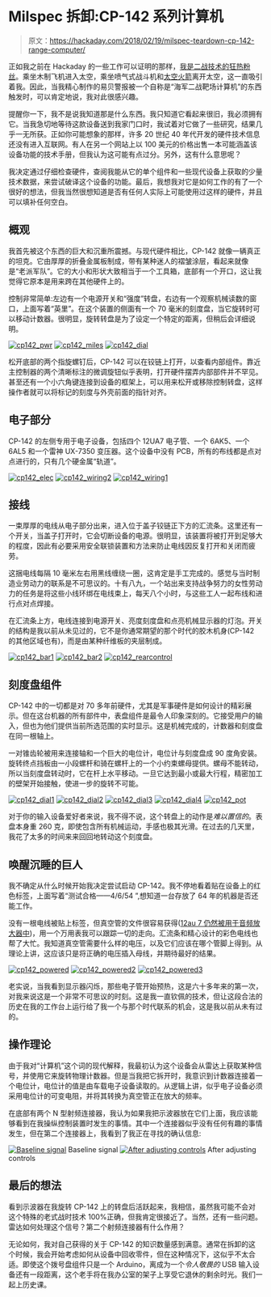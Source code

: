 # Milspec 拆卸:CP-142 系列计算机

> 原文：<https://hackaday.com/2018/02/19/milspec-teardown-cp-142-range-computer/>

正如我之前在 Hackaday 的一些工作可以证明的那样，[我是二战技术的狂热粉丝](http://hackaday.com/2017/12/21/retrotechtacular-field-assembly-of-the-p-47/)。乘坐木制飞机进入太空，乘坐喷气式战斗机和[太空火箭](http://hackaday.com/2017/11/03/books-you-should-read-v-2-by-walter-dornberger/)离开太空，这一直吸引着我。因此，当我精心制作的易贝警报被一个自称是“海军二战靶场计算机”的东西触发时，可以肯定地说，我对此很感兴趣。

提醒你一下，我不是说我知道那是什么东西。我只知道它看起来很旧，我必须拥有它。当我急切地等待这款设备送到我家门口时，我试着对它做了一些研究，结果几乎一无所获。正如你可能想象的那样，许多 20 世纪 40 年代开发的硬件技术信息还没有进入互联网。有人在另一个网站上以 100 美元的价格出售一本可能涵盖该设备功能的技术手册，但我认为这可能有点过分。另外，这有什么意思呢？

我决定通过仔细检查硬件，查阅我能从它的单个组件和一些现代设备上获取的少量技术数据，来尝试破译这个设备的功能。最后，我想我对它是如何工作的有了一个很好的想法，但我当然很想知道是否有任何人实际上可能使用过这样的硬件，并且可以填补任何空白。

## 概观

我首先被这个东西的巨大和沉重所震撼。与现代硬件相比，CP-142 就像一辆真正的坦克。它由厚厚的折叠金属板制成，带有某种迷人的褶皱涂层，看起来就像是“老派军队”。它的大小和形状大致相当于一个工具箱，底部有一个开口，这让我觉得它原本是用来跨在其他硬件上的。

控制非常简单:左边有一个电源开关和“强度”转盘，右边有一个观察机械读数的窗口，上面写着“英里”。在这个装置的侧面有一个 70 毫米的刻度盘，当它旋转时可以移动计数器。很明显，旋转转盘是为了设定一个特定的距离，但稍后会详细说明。

 [![cp142_pwr](img/a58d803ba73004495a4d85c880b614d1.png "cp142_pwr")](https://i0.wp.com/hackaday.com/wp-content/uploads/2018/02/cp142_pwr.jpg?ssl=1)  [![cp142_miles](img/527c3a47057bf3b4011aa0105c6e85f5.png "cp142_miles")](https://i0.wp.com/hackaday.com/wp-content/uploads/2018/02/cp142_miles.jpg?ssl=1)  [![cp142_dial](img/57231ad36c678514121ddba19c52c0b4.png "cp142_dial")](https://i0.wp.com/hackaday.com/wp-content/uploads/2018/02/cp142_dial.jpg?ssl=1) 

松开底部的两个指旋螺钉后，CP-142 可以在铰链上打开，以查看内部组件。靠近主控制器的两个清晰标注的微调旋钮似乎表明，打开硬件摆弄内部部件并不罕见。甚至还有一个小六角键连接到设备的框架上，可以用来松开或移除控制转盘，这样操作者就可以将标记的刻度与外壳前面的指针对齐。

## 电子部分

CP-142 的左侧专用于电子设备，包括四个 12UA7 电子管、一个 6AK5、一个 6AL5 和一个雷神 UX-7350 变压器。这个设备中没有 PCB，所有的布线都是点对点进行的，只有几个硬金属“轨道”。

 [![cp142_elec](img/b32db1afeb8f71e9ff7049e7d37a9ee7.png "cp142_elec")](https://i0.wp.com/hackaday.com/wp-content/uploads/2018/02/cp142_elec.jpg?ssl=1)  [![cp142_wiring2](img/ce58601af85bb3582a4416b6fc25af4d.png "cp142_wiring2")](https://i0.wp.com/hackaday.com/wp-content/uploads/2018/02/cp142_wiring2.jpg?ssl=1)  [![cp142_wiring1](img/e4ec44aa3eef8500771a5bc5a31869d3.png "cp142_wiring1")](https://i0.wp.com/hackaday.com/wp-content/uploads/2018/02/cp142_wiring1.jpg?ssl=1) 

## 接线

一束厚厚的电线从电子部分出来，进入位于盖子铰链正下方的汇流条。这里还有一个开关，当盖子打开时，它会切断设备的电源。很明显，该装置将被打开到足够大的程度，因此有必要采用安全联锁装置和方法来防止电线因反复打开和关闭而疲劳。

这捆电线每隔 10 毫米左右用黑线缠绕一圈，这肯定是手工完成的。感觉与当时制造业劳动力的联系是不可思议的。十有八九，一个站出来支持战争努力的女性劳动力的任务是将这些小线环绑在电线束上，每天八个小时，与这些工人一起布线和进行点对点焊接。

在汇流条上方，电线连接到电源开关、亮度刻度盘和点亮机械显示器的灯泡。开关的结构是我以前从未见过的，它不是你通常期望的那个时代的胶木机身(CP-142 的其他区域也有)，而是由某种纤维板的夹层制成。

 [![cp142_bar1](img/da758e02e9bfdc6b9fb49642b098f4ca.png "cp142_bar1")](https://i0.wp.com/hackaday.com/wp-content/uploads/2018/02/cp142_bar1.jpg?ssl=1)  [![cp142_bar2](img/f8b5f0918b4141bacfc37ef7cc0be273.png "cp142_bar2")](https://i0.wp.com/hackaday.com/wp-content/uploads/2018/02/cp142_bar2.jpg?ssl=1)  [![cp142_rearcontrol](img/45f3ba80104f0378cdf5a8ffd3a7ec6d.png "cp142_rearcontrol")](https://i0.wp.com/hackaday.com/wp-content/uploads/2018/02/cp142_rearcontrol.jpg?ssl=1) 

## 刻度盘组件

CP-142 中的一切都是对 70 多年前硬件，尤其是军事硬件是如何设计的精彩展示。但在这台机器的所有部件中，表盘组件是最令人印象深刻的。它接受用户的输入，但也为他们提供当前所选范围的实时显示。这是机械完成的，计数器和刻度盘在同一根轴上。

一对锥齿轮被用来连接轴和一个巨大的电位计，电位计与刻度盘成 90 度角安装。旋转终点挡板由一小段螺杆和骑在螺杆上的一个小约束螺母提供。螺母不能转动，所以当刻度盘转动时，它在杆上水平移动。一旦它达到最小或最大行程，精密加工的壁架开始接触，使进一步的旋转不可能。

 [![cp142_dial1](img/e1c09f3dd8ef7da852673b2ede6aaada.png "cp142_dial1")](https://i0.wp.com/hackaday.com/wp-content/uploads/2018/02/cp142_dial1.jpg?ssl=1)  [![cp142_dial2](img/50257c5babd387926345938a126268b1.png "cp142_dial2")](https://i0.wp.com/hackaday.com/wp-content/uploads/2018/02/cp142_dial2.jpg?ssl=1)  [![cp142_dial3](img/df27d929b6e8b2513481b136d95220ed.png "cp142_dial3")](https://i0.wp.com/hackaday.com/wp-content/uploads/2018/02/cp142_dial3.jpg?ssl=1)  [![cp142_dial4](img/2b86192b63f0623f32453c38053998e4.png "cp142_dial4")](https://i0.wp.com/hackaday.com/wp-content/uploads/2018/02/cp142_dial4.jpg?ssl=1)  [![cp142_pot](img/219ea17ddf4f4d8ee36ff5edb7778411.png "cp142_pot")](https://i0.wp.com/hackaday.com/wp-content/uploads/2018/02/cp142_pot.jpg?ssl=1) 

对于你的输入设备爱好者来说，我不得不说，这个转盘上的动作是*难以置信的*。表盘本身重 260 克，即使包含所有机械运动，手感也极其光滑。在过去的几天里，我花了太多的时间来来回回地转动这个刻度盘。

## 唤醒沉睡的巨人

我不确定从什么时候开始我决定尝试启动 CP-142。我不停地看着贴在设备上的红色标签，上面写着“测试合格——4/6/54 ”,想知道一台存放了 64 年的机器是否还能工作。

没有一根电线被贴上标签，但真空管的文件很容易获得([12au 7 仍然被用于音频放大器中](https://hackaday.com/2016/06/19/simple-vacuum-tube-preamp-results-in-a-beautiful-build/))，用一个万用表我可以跟踪一切的走向。汇流条和精心设计的彩色电线也帮了大忙。我知道真空管需要什么样的电压，以及它们应该在哪个管脚上得到。从理论上讲，这应该只是将正确的电压插入母线，并期待最好的结果。

 [![cp142_powered](img/db81c1e2b26afb4d8cb4afdbacc0925e.png "cp142_powered")](https://i0.wp.com/hackaday.com/wp-content/uploads/2018/02/cp142_powered.jpg?ssl=1)  [![cp142_powered2](img/32567c5074d02bcee524b61ef14d6d3a.png "cp142_powered2")](https://i0.wp.com/hackaday.com/wp-content/uploads/2018/02/cp142_powered2.jpg?ssl=1)  [![cp142_powered3](img/eb7bcd4f2af3611ac595bcc32be1c9f2.png "cp142_powered3")](https://i0.wp.com/hackaday.com/wp-content/uploads/2018/02/cp142_powered3.jpg?ssl=1) 

老实说，当我看到显示器闪烁，那些电子管开始预热，这是六十多年来的第一次，对我来说这是一个非常不可思议的时刻。这是我一直钦佩的技术，但让这段合法的历史在我的工作台上运行给了我一个与那个时代联系的机会，这是我以前从未有过的。

## 操作理论

由于我对“计算机”这个词的现代解释，我最初认为这个设备会从雷达上获取某种信号，并使用它来旋转物理计数器。但是当我把它拆开时，我意识到计数器连接着一个电位计，电位计的值是由车载电子设备读取的。从逻辑上讲，似乎电子设备必须采用电位计的可变电阻，并将其转换为真空管正在放大的频率。

在底部有两个 N 型射频连接器，我认为如果我把示波器放在它们上面，我应该能够看到在我操纵控制装置时发生的事情。其中一个连接器似乎没有任何有趣的事情发生，但在第二个连接器上，我看到了我正在寻找的确认信息:

 [![Baseline signal](img/728cfa65cdd8f0a3249ae6014470466e.png "cp142_baseline")](https://i0.wp.com/hackaday.com/wp-content/uploads/2018/02/cp142_baseline.jpg?ssl=1) Baseline signal [![After adjusting controls](img/4d3b717004c3b3eede52dadd90e90a29.png "cp142_active")](https://i0.wp.com/hackaday.com/wp-content/uploads/2018/02/cp142_active.jpg?ssl=1) After adjusting controls

## 最后的想法

看到示波器在我旋转 CP-142 上的转盘后活跃起来，我相信，虽然我可能不会对这个特殊的老式战时技术 100%正确，但我肯定很接近了。当然，还有一些问题。雷达如何处理这个信号？第二个射频连接器有什么作用？

无论如何，我对自己获得的关于 CP-142 的知识数量感到满意。通常在拆卸的这个时候，我会开始考虑如何从设备中回收零件，但在这种情况下，这似乎不太合适。即使这个拨号盘组件只是一个 Arduino，离成为一个*令人敬畏的* USB 输入设备还有一段距离，这个老手将在我办公室的架子上享受它退休的剩余时光。我们一起上历史课。